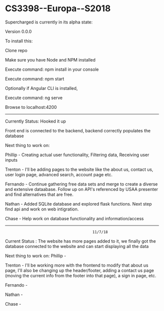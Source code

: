# CS3398--Europa--S2018

Supercharged is currently in its alpha state:

Version 0.0.0

To install this:

Clone repo

Make sure you have Node and NPM installed

Execute command: npm install in your console

Execute command: npm start

Optionally if Angular CLI is installed,

Execute command: ng serve

Browse to localhost:4200


--------------------------------------------------------------------------------------------------
Currently Status: Hooked it up

Front end is connected to the backend, backend correctly populates the database

Next thing to work on:

Phillip - Creating actual user functionality, Filtering data, Receiving user inputs

Trenton - I'll be adding pages to the website like the about us, contact us, user login page, advanced search, account page etc.

Fernando - Continue gathering free data sets and merge to create a diverse and extensive dataabase.
		   Follow up on API's referenced by USAA presenter and find alternatives that are free.

Nathan - Added SQLite database and explored flask functions. Next step find api and work on web intigration.

Chase - Help work on database functionality and information/access

--------------------------------------------------------------------------------------------------
											11/7/18
Current Status : The website has more pages added to it, we finally got the database connected to the 
		 website and can start displaying all the data
		 
Next thing to work on:
Phillip - 

Trenton - I'll be working more with the frontend to modify that about us page, I'll also be changing up the header/footer,
	  adding a contact us page (moving the current info from the footer into that page), a sign in page, etc.

Fernando - 

Nathan - 

Chase - 
